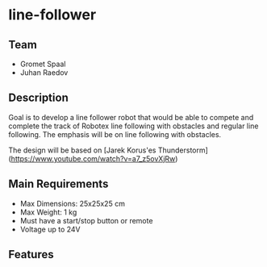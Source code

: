 # line-follower

## Team

* Gromet Spaal
* Juhan Raedov

## Description

Goal is to develop a line follower robot that would be able to compete and
complete the track of Robotex line following with obstacles and regular line
following. The emphasis will be on line following with obstacles. 

The design will be based on [Jarek Korus'es Thunderstorm] (https://www.youtube.com/watch?v=a7_z5ovXjRw)

## Main Requirements

* Max Dimensions:  25x25x25 cm
* Max Weight: 1 kg
* Must have a start/stop button or remote
* Voltage up to 24V

## Features